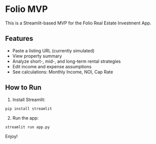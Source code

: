 # Folio MVP

This is a Streamlit-based MVP for the Folio Real Estate Investment App.

## Features
- Paste a listing URL (currently simulated)
- View property summary
- Analyze short-, mid-, and long-term rental strategies
- Edit income and expense assumptions
- See calculations: Monthly Income, NOI, Cap Rate

## How to Run

1. Install Streamlit:
```
pip install streamlit
```

2. Run the app:
```
streamlit run app.py
```

Enjoy!
